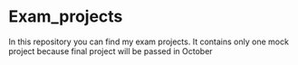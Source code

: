 # Exam_projects

In this repository you can find my exam projects.
It contains only one mock project because final project will be passed in October 
